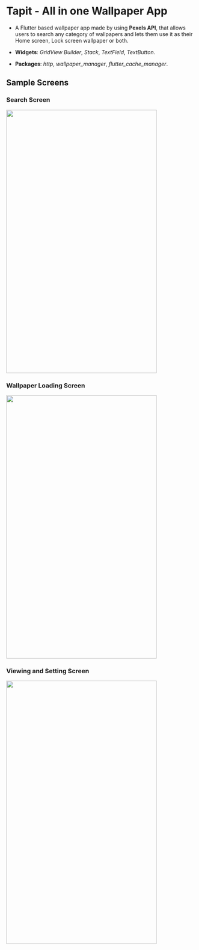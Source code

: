 # Tapit - All in one Wallpaper App

* A Flutter based wallpaper app made by using **Pexels API**, that allows users to search any category of wallpapers and lets them use it as their Home screen, Lock screen wallpaper or both.

* **Widgets**: *GridView Builder*, *Stack*, *TextField*, *TextButton*.

* **Packages**: *http*, *wallpaper_manager*, *flutter_cache_manager*.

## Sample Screens
  
  ### Search Screen
  <img src="https://user-images.githubusercontent.com/73739259/134224247-b58c6c76-e9f1-457b-833d-daf6ea47ad8d.png" height="700" width="400" />
  
  ### Wallpaper Loading Screen
  <img src="https://user-images.githubusercontent.com/73739259/134224357-408f2296-41bb-4aa1-b3c5-7db19aebd0b9.png" height="700" width="400" />
  
  ### Viewing and Setting Screen
  <img src="https://user-images.githubusercontent.com/73739259/134224537-226f900a-c6d9-40c3-96a9-5ecd34ce73a1.png" height="700" width="400" />





